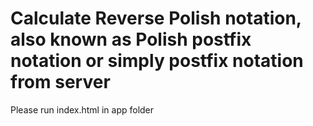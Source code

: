 # Calculate Reverse Polish notation, also known as Polish postfix notation or simply postfix notation from server
Please run index.html in app folder